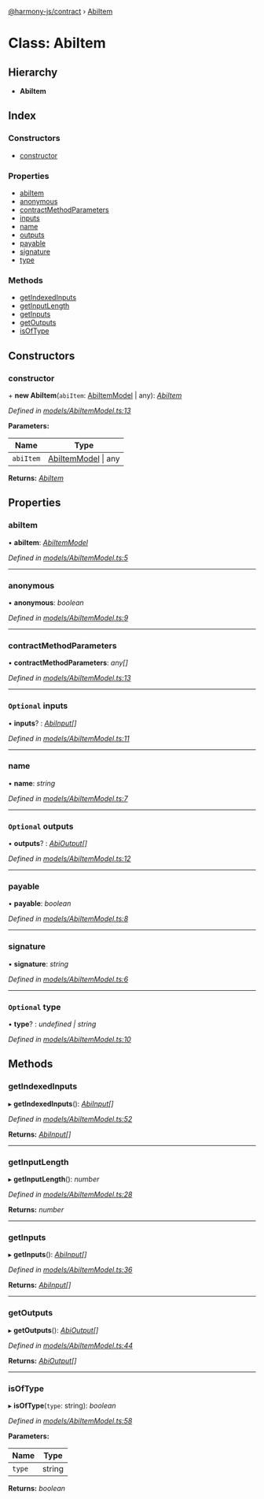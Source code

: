 [@harmony-js/contract](../globals.md) › [AbiItem](abiitem.md)

# Class: AbiItem

## Hierarchy

* **AbiItem**

## Index

### Constructors

* [constructor](abiitem.md#constructor)

### Properties

* [abiItem](abiitem.md#abiitem)
* [anonymous](abiitem.md#anonymous)
* [contractMethodParameters](abiitem.md#contractmethodparameters)
* [inputs](abiitem.md#optional-inputs)
* [name](abiitem.md#name)
* [outputs](abiitem.md#optional-outputs)
* [payable](abiitem.md#payable)
* [signature](abiitem.md#signature)
* [type](abiitem.md#optional-type)

### Methods

* [getIndexedInputs](abiitem.md#getindexedinputs)
* [getInputLength](abiitem.md#getinputlength)
* [getInputs](abiitem.md#getinputs)
* [getOutputs](abiitem.md#getoutputs)
* [isOfType](abiitem.md#isoftype)

## Constructors

###  constructor

\+ **new AbiItem**(`abiItem`: [AbiItemModel](../interfaces/abiitemmodel.md) | any): *[AbiItem](abiitem.md)*

*Defined in [models/AbiItemModel.ts:13](https://github.com/FireStack-Lab/Harmony-sdk-core/blob/bb13a3b/packages/harmony-contract/src/models/AbiItemModel.ts#L13)*

**Parameters:**

Name | Type |
------ | ------ |
`abiItem` | [AbiItemModel](../interfaces/abiitemmodel.md) &#124; any |

**Returns:** *[AbiItem](abiitem.md)*

## Properties

###  abiItem

• **abiItem**: *[AbiItemModel](../interfaces/abiitemmodel.md)*

*Defined in [models/AbiItemModel.ts:5](https://github.com/FireStack-Lab/Harmony-sdk-core/blob/bb13a3b/packages/harmony-contract/src/models/AbiItemModel.ts#L5)*

___

###  anonymous

• **anonymous**: *boolean*

*Defined in [models/AbiItemModel.ts:9](https://github.com/FireStack-Lab/Harmony-sdk-core/blob/bb13a3b/packages/harmony-contract/src/models/AbiItemModel.ts#L9)*

___

###  contractMethodParameters

• **contractMethodParameters**: *any[]*

*Defined in [models/AbiItemModel.ts:13](https://github.com/FireStack-Lab/Harmony-sdk-core/blob/bb13a3b/packages/harmony-contract/src/models/AbiItemModel.ts#L13)*

___

### `Optional` inputs

• **inputs**? : *[AbiInput](../interfaces/abiinput.md)[]*

*Defined in [models/AbiItemModel.ts:11](https://github.com/FireStack-Lab/Harmony-sdk-core/blob/bb13a3b/packages/harmony-contract/src/models/AbiItemModel.ts#L11)*

___

###  name

• **name**: *string*

*Defined in [models/AbiItemModel.ts:7](https://github.com/FireStack-Lab/Harmony-sdk-core/blob/bb13a3b/packages/harmony-contract/src/models/AbiItemModel.ts#L7)*

___

### `Optional` outputs

• **outputs**? : *[AbiOutput](../interfaces/abioutput.md)[]*

*Defined in [models/AbiItemModel.ts:12](https://github.com/FireStack-Lab/Harmony-sdk-core/blob/bb13a3b/packages/harmony-contract/src/models/AbiItemModel.ts#L12)*

___

###  payable

• **payable**: *boolean*

*Defined in [models/AbiItemModel.ts:8](https://github.com/FireStack-Lab/Harmony-sdk-core/blob/bb13a3b/packages/harmony-contract/src/models/AbiItemModel.ts#L8)*

___

###  signature

• **signature**: *string*

*Defined in [models/AbiItemModel.ts:6](https://github.com/FireStack-Lab/Harmony-sdk-core/blob/bb13a3b/packages/harmony-contract/src/models/AbiItemModel.ts#L6)*

___

### `Optional` type

• **type**? : *undefined | string*

*Defined in [models/AbiItemModel.ts:10](https://github.com/FireStack-Lab/Harmony-sdk-core/blob/bb13a3b/packages/harmony-contract/src/models/AbiItemModel.ts#L10)*

## Methods

###  getIndexedInputs

▸ **getIndexedInputs**(): *[AbiInput](../interfaces/abiinput.md)[]*

*Defined in [models/AbiItemModel.ts:52](https://github.com/FireStack-Lab/Harmony-sdk-core/blob/bb13a3b/packages/harmony-contract/src/models/AbiItemModel.ts#L52)*

**Returns:** *[AbiInput](../interfaces/abiinput.md)[]*

___

###  getInputLength

▸ **getInputLength**(): *number*

*Defined in [models/AbiItemModel.ts:28](https://github.com/FireStack-Lab/Harmony-sdk-core/blob/bb13a3b/packages/harmony-contract/src/models/AbiItemModel.ts#L28)*

**Returns:** *number*

___

###  getInputs

▸ **getInputs**(): *[AbiInput](../interfaces/abiinput.md)[]*

*Defined in [models/AbiItemModel.ts:36](https://github.com/FireStack-Lab/Harmony-sdk-core/blob/bb13a3b/packages/harmony-contract/src/models/AbiItemModel.ts#L36)*

**Returns:** *[AbiInput](../interfaces/abiinput.md)[]*

___

###  getOutputs

▸ **getOutputs**(): *[AbiOutput](../interfaces/abioutput.md)[]*

*Defined in [models/AbiItemModel.ts:44](https://github.com/FireStack-Lab/Harmony-sdk-core/blob/bb13a3b/packages/harmony-contract/src/models/AbiItemModel.ts#L44)*

**Returns:** *[AbiOutput](../interfaces/abioutput.md)[]*

___

###  isOfType

▸ **isOfType**(`type`: string): *boolean*

*Defined in [models/AbiItemModel.ts:58](https://github.com/FireStack-Lab/Harmony-sdk-core/blob/bb13a3b/packages/harmony-contract/src/models/AbiItemModel.ts#L58)*

**Parameters:**

Name | Type |
------ | ------ |
`type` | string |

**Returns:** *boolean*
